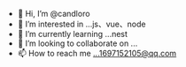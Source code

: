 - 👋 Hi, I’m @candloro
- 👀 I’m interested in ...js、vue、node
- 🌱 I’m currently learning ...nest
- 💞️ I’m looking to collaborate on ...
- 📫 How to reach me ...1697152105@qq.com

<!---
candloro/candloro is a ✨ special ✨ repository because its `README.md` (this file) appears on your GitHub profile.
You can click the Preview link to take a look at your changes.
--->
